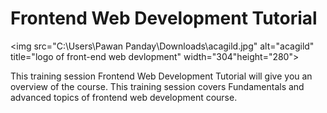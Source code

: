 <!DOCTYPE html>

<html>

<head>
<title>Session1</title>
</head>

<body>

<h1>Frontend Web Development Tutorial </h1>

<img src="C:\Users\Pawan Panday\Downloads\acagild.jpg" alt="acagild" title="logo of front-end web devlopment" width="304"height="280">

<p>This training session Frontend Web Development Tutorial will give you an overview of the course. This training session covers Fundamentals and advanced topics of frontend web development course.</p>

</body>

</html>

